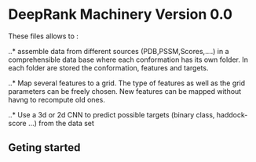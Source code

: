 # DeepRank Machinery Version 0.0

These files allows to :

 ..* assemble data from different sources (PDB,PSSM,Scores,....) in a comprehensible data base where each conformation has its own folder. In each folder are stored the conformation, features and targets.

 ..* Map several features to a grid. The type of features as well as the grid parameters can 
 be freely chosen. New features can be mapped without havng to recompute old ones.

 ..* Use a 3d or 2d CNN to predict possible targets (binary class, haddock-score ...) from the data set

## Geting started 